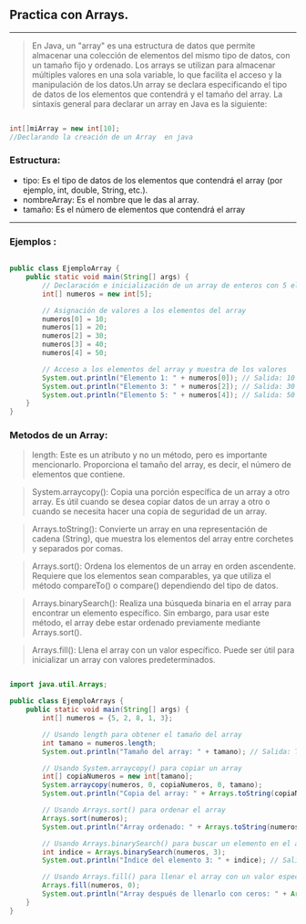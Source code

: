 ## Practica con Arrays.
---

>En Java, un "array" es una estructura de datos que permite almacenar una colección de elementos del mismo tipo de datos, con un tamaño fijo y ordenado. Los arrays se utilizan para almacenar múltiples valores en una sola variable, lo que facilita el acceso y la manipulación de los datos.Un array se declara especificando el tipo de datos de los elementos que contendrá y el tamaño del array. La sintaxis general para declarar un array en Java es la siguiente:


~~~java

int[]miArray = new int[10];
//Declarando la creación de un Array  en java
~~~

### Estructura:
+ tipo: Es el tipo de datos de los elementos que contendrá el array (por ejemplo, int, double, String, etc.).
+ nombreArray: Es el nombre que le das al array.
+ tamaño: Es el número de elementos que contendrá el array

--- 
### Ejemplos : 

~~~java

public class EjemploArray {
    public static void main(String[] args) {
        // Declaración e inicialización de un array de enteros con 5 elementos
        int[] numeros = new int[5];

        // Asignación de valores a los elementos del array
        numeros[0] = 10;
        numeros[1] = 20;
        numeros[2] = 30;
        numeros[3] = 40;
        numeros[4] = 50;

        // Acceso a los elementos del array y muestra de los valores
        System.out.println("Elemento 1: " + numeros[0]); // Salida: 10
        System.out.println("Elemento 3: " + numeros[2]); // Salida: 30
        System.out.println("Elemento 5: " + numeros[4]); // Salida: 50
    }
}

~~~

### Metodos de un Array:

> length: Este es un atributo y no un método, pero es importante mencionarlo. Proporciona el tamaño del array, es decir, el número de elementos que contiene.

> System.arraycopy(): Copia una porción específica de un array a otro array. Es útil cuando se desea copiar datos de un array a otro o cuando se necesita hacer una copia de seguridad de un array.

> Arrays.toString(): Convierte un array en una representación de cadena (String), que muestra los elementos del array entre corchetes y separados por comas.

> Arrays.sort(): Ordena los elementos de un array en orden ascendente. Requiere que los elementos sean comparables, ya que utiliza el método compareTo() o compare() dependiendo del tipo de datos.

> Arrays.binarySearch(): Realiza una búsqueda binaria en el array para encontrar un elemento específico. Sin embargo, para usar este método, el array debe estar ordenado previamente mediante Arrays.sort().

> Arrays.fill(): Llena el array con un valor específico. Puede ser útil para inicializar un array con valores predeterminados.

~~~java

import java.util.Arrays;

public class EjemploArrays {
    public static void main(String[] args) {
        int[] numeros = {5, 2, 8, 1, 3};

        // Usando length para obtener el tamaño del array
        int tamano = numeros.length;
        System.out.println("Tamaño del array: " + tamano); // Salida: Tamaño del array: 5

        // Usando System.arraycopy() para copiar un array
        int[] copiaNumeros = new int[tamano];
        System.arraycopy(numeros, 0, copiaNumeros, 0, tamano);
        System.out.println("Copia del array: " + Arrays.toString(copiaNumeros)); // Salida: Copia del array: [5, 2, 8, 1, 3]

        // Usando Arrays.sort() para ordenar el array
        Arrays.sort(numeros);
        System.out.println("Array ordenado: " + Arrays.toString(numeros)); // Salida: Array ordenado: [1, 2, 3, 5, 8]

        // Usando Arrays.binarySearch() para buscar un elemento en el array
        int indice = Arrays.binarySearch(numeros, 3);
        System.out.println("Índice del elemento 3: " + indice); // Salida: Índice del elemento 3: 2

        // Usando Arrays.fill() para llenar el array con un valor específico
        Arrays.fill(numeros, 0);
        System.out.println("Array después de llenarlo con ceros: " + Arrays.toString(numeros)); // Salida: Array después de llenarlo con ceros: [0, 0, 0, 0, 0]
    }
}
~~~